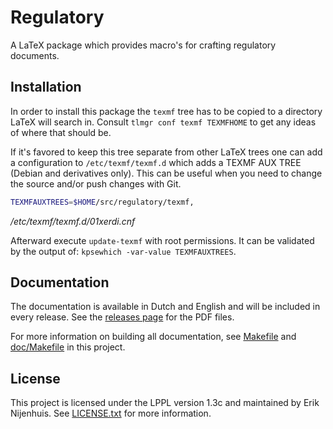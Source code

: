 # Regulatory

A LaTeX package which provides macro's for crafting regulatory documents.

## Installation
In order to install this package the `texmf` tree has to be copied to a directory LaTeX will search in.
Consult `tlmgr conf texmf TEXMFHOME` to get any ideas of where that should be.

If it's favored to keep this tree separate from other LaTeX trees one can add a configuration to `/etc/texmf/texmf.d` which adds a TEXMF AUX TREE (Debian and derivatives only).
This can be useful when you need to change the source and/or push changes with Git.

```bash
TEXMFAUXTREES=$HOME/src/regulatory/texmf,
```
*/etc/texmf/texmf.d/01xerdi.cnf*

Afterward execute `update-texmf` with root permissions.
It can be validated by the output of: `kpsewhich -var-value TEXMFAUXTREES`.
## Documentation
The documentation is available in Dutch and English and will be included in every release.
See the [releases page](https://github.com/Xerdi/regulatory/releases) for the PDF files.

For more information on building all documentation, see [Makefile](Makefile) and [doc/Makefile](doc/Makefile) in this project.

## License
This project is licensed under the LPPL version 1.3c and maintained by Erik Nijenhuis.
See [LICENSE.txt](LICENSE.txt) for more information.
